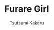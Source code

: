--- 
slug: "furare-girl"
title: "Furare Girl"
publishdate: "2019-01-03"
src: "https://365manga.net/manga/furare-girl"
author: "Tsutsumi Kakeru"
image: "https://data.365manga.net/images/thumbnails/32585-furare-girl.jpg"
tags: ["Comedy","Romance","School life","Shoujo","Shoujo ai"]
chapters: ["Chapter 1"]
chapterlinks: ["https://365manga.net/furare-girl/chapter-1.html"]
description: "The drop-dead-gorgeous and high-sex-appeal Akasaka Hibiki is going through breakup blues. Soon after being dumped, she's asked to become her schoolmate Aoyama-kun's mistress?! Aoyama-kun will try to gain Hibiki's affections through different means, so let's just hope he doesn't nosebleed to death in the process."
---